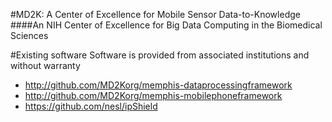 #MD2K: A Center of Excellence for Mobile Sensor Data-to-Knowledge
####An NIH Center of Excellence for Big Data Computing in the Biomedical Sciences


#Existing software
Software is provided from associated institutions and without warranty
* http://github.com/MD2Korg/memphis-dataprocessingframework
* http://github.com/MD2Korg/memphis-mobilephoneframework
* https://github.com/nesl/ipShield

